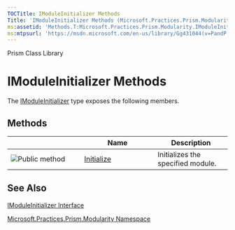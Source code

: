 ```yaml
---
TOCTitle: IModuleInitializer Methods
Title: 'IModuleInitializer Methods (Microsoft.Practices.Prism.Modularity)'
ms:assetid: 'Methods.T:Microsoft.Practices.Prism.Modularity.IModuleInitializer'
ms:mtpsurl: 'https://msdn.microsoft.com/en-us/library/Gg431044(v=PandP.50)'
---
```


Prism Class Library

IModuleInitializer Methods
==========================


The [IModuleInitializer](https://msdn.microsoft.com/t:microsoft.practices.prism.modularity.imoduleinitializer) type exposes the following members.

Methods
-------

<span id="methodTableToggle"></span>
<table>
<colgroup>
<col width="33%" />
<col width="33%" />
<col width="33%" />
</colgroup>
<thead>
<tr class="header">
<th> </th>
<th>Name</th>
<th>Description</th>
</tr>
</thead>
<tbody>
<tr class="odd">
<td><img src="https://msdn.microsoft.com/en-us/Gg431044.pubmethod(en-us,PandP.50).gif" title="Public method" /></td>
<td><a href="https://msdn.microsoft.com/m:microsoft.practices.prism.modularity.imoduleinitializer.initialize(microsoft.practices.prism.modularity.moduleinfo)">Initialize</a></td>
<td><div class="summary">
Initializes the specified module.
</div></td>
</tr>
</tbody>
</table>

See Also
--------

<span id="seeAlsoToggle"></span>
[IModuleInitializer Interface](https://msdn.microsoft.com/t:microsoft.practices.prism.modularity.imoduleinitializer)

[Microsoft.Practices.Prism.Modularity Namespace](https://msdn.microsoft.com/n:microsoft.practices.prism.modularity)

